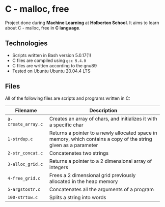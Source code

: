 #  C - malloc, free

Project done during **Machine Learning** at **Holberton School**. It aims to learn about C - malloc, free in **C language**.

## Technologies
* Scripts written in Bash version 5.0.17(1)
* C files are compiled using `gcc 9.4.0`
* C files are written according to the gnu89
* Tested on Ubuntu Ubuntu 20.04.4 LTS

## Files
All of the following files are scripts and programs written in C:

| Filename | Description |
| -------- | ----------- |
| `0-create_array.c` | Creates an array of chars, and initializes it with a specific char |
| `1-strdup.c` | Returns a pointer to a newly allocated space in memory, which contains a copy of the string given as a parameter |
| `2-str_concat.c` | Concatenates two strings |
| `3-alloc_grid.c` | Returns a pointer to a 2 dimensional array of integers |
| `4-free_grid.c` | Frees a 2 dimensional grid previously allocated in the heap memory |
| `5-argstostr.c` | Concatenates all the arguments of a program |
| `100-strtow.c` | Splits a string into words |
